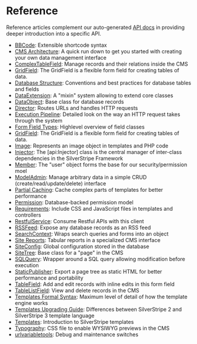 # Reference #

Reference articles complement our auto-generated [API docs](http://api.silverstripe.org) in providing deeper introduction into a specific API. 

* [BBCode](bbcode): Extensible shortcode syntax
* [CMS Architecture](cms-architecture): A quick run down to get you started with creating your own data management interface
* [ComplexTableField](complextablefield): Manage records and their relations inside the CMS
* [GridField](grid-field): The GridField is a flexible form field for creating tables of data.
* [Database Structure](database-structure): Conventions and best practices for database tables and fields
* [DataExtension](dataextension): A "mixin" system allowing to extend core classes
* [DataObject](dataobject): Base class for database records
* [Director](director): Routes URLs and handles HTTP requests
* [Execution Pipeline](execution-pipeline): Detailed look on the way an HTTP request takes through the system
* [Form Field Types](form-field-types): Highlevel overview of field classes
* [GridField](grid-field): The GridField is a flexible form field for creating tables of data.
* [Image](image): Represents an image object in templates and PHP code
* [Injector](injector): The [api:Injector] class is the central manager of inter-class dependencies in the SilverStripe Framework
* [Member](member): The "user" object forms the base for our security/permission moel
* [ModelAdmin](modeladmin): Manage arbitrary data in a simple CRUD (create/read/update/delete) interface
* [Partial Caching](partial-caching): Cache complex parts of templates for better performance
* [Permission](permission): Database-backed permission model
* [Requirements](requirements): Include CSS and JavaScript files in templates and controllers
* [RestfulService](restfulservice): Consume Restful APIs with this client
* [RSSFeed](rssfeed): Expose any database records as an RSS feed
* [SearchContext](searchcontext): Wraps search queries and forms into an object
* [Site Reports](site-reports): Tabular reports in a specialized CMS interface
* [SiteConfig](siteconfig): Global configuration stored in the database
* [SiteTree](sitetree): Base class for a "page" in the CMS
* [SQLQuery](sqlquery): Wrapper around a SQL query allowing modification before execution
* [StaticPublisher](staticpublisher): Export a page tree as static HTML for better performance and portability
* [TableField](tablefield): Add and edit records with inline edits in this form field
* [TableListField](tablelistfield): View and delete records in the CMS
* [Templates Formal Syntax](templates-formal-syntax): Maximum level of detail of how the template engine works
* [Templates Upgrading Guide](templates-upgrading-guide): Differences between SilverStripe 2 and SilverStripe 3 template language
* [Templates](templates): Introduction to SilverStripe templates
* [Typography](typography): CSS file to enable WYSIWYG previews in the CMS
* [urlvariabletools](urlvariabletools): Debug and maintenance switches

